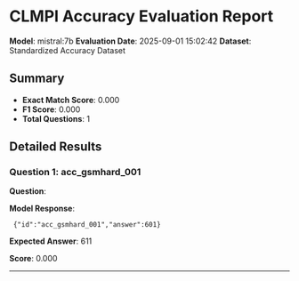 # CLMPI Accuracy Evaluation Report

**Model**: mistral:7b
**Evaluation Date**: 2025-09-01 15:02:42
**Dataset**: Standardized Accuracy Dataset

## Summary

- **Exact Match Score**: 0.000
- **F1 Score**: 0.000
- **Total Questions**: 1

## Detailed Results

### Question 1: acc_gsmhard_001

**Question**: 

**Model Response**: 
```
 {"id":"acc_gsmhard_001","answer":601}
```

**Expected Answer**: 611

**Score**: 0.000

---
